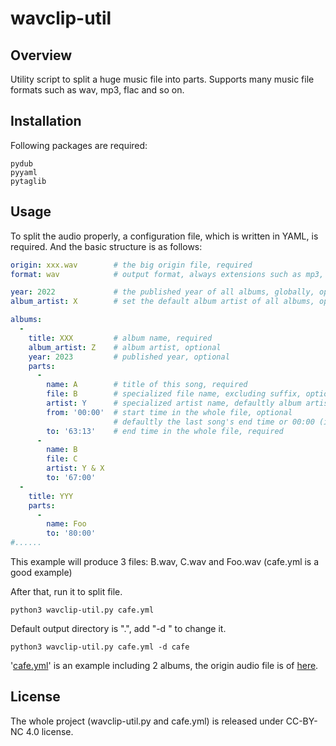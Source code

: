 # wavclip-util

## Overview

Utility script to split a huge music file into parts. Supports many music file formats such as wav, mp3, flac and so on.

## Installation

Following packages are required:
```
pydub
pyyaml
pytaglib
```
## Usage
To split the audio properly, a configuration file, which is written in YAML, is required.
And the basic structure is as follows:
```yaml
origin: xxx.wav        # the big origin file, required
format: wav            # output format, always extensions such as mp3, defaultly "wav", optional

year: 2022             # the published year of all albums, globally, optional
album_artist: X        # set the default album artist of all albums, optional

albums:
  -
    title: XXX         # album name, required
    album_artist: Z    # album artist, optional
    year: 2023         # published year, optional
    parts:
      -
        name: A        # title of this song, required
        file: B        # specialized file name, excluding suffix, optional
        artist: Y      # specialized artist name, defaultly album artist
        from: '00:00'  # start time in the whole file, optional
                       # defaultly the last song's end time or 00:00 (if first song)
        to: '63:13'    # end time in the whole file, required
      -
        name: B
        file: C
        artist: Y & X
        to: '67:00'
  -
    title: YYY
    parts:
      -
        name: Foo
        to: '80:00'
#......
```
This example will produce 3 files: B.wav, C.wav and Foo.wav
(cafe.yml is a good example)

After that, run it to split file.
```
python3 wavclip-util.py cafe.yml
```
Default output directory is ".", add "-d <directory>" to change it.
```
python3 wavclip-util.py cafe.yml -d cafe
```

'[cafe.yml](cafe.yml)' is an example including 2 albums, the origin audio file is of [here](https://www.youtube.com/watch?v=RY7FpB9BZH4).

## License

The whole project (wavclip-util.py and cafe.yml) is released under CC-BY-NC 4.0 license.
